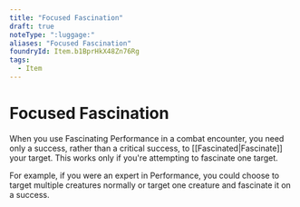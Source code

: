 ```yaml
---
title: "Focused Fascination"
draft: true
noteType: ":luggage:"
aliases: "Focused Fascination"
foundryId: Item.b1BprHkX48Zn76Rg
tags:
  - Item
---
```


# Focused Fascination

When you use Fascinating Performance in a combat encounter, you need only a success, rather than a critical success, to [[Fascinated|Fascinate]] your target. This works only if you're attempting to fascinate one target.

For example, if you were an expert in Performance, you could choose to target multiple creatures normally or target one creature and fascinate it on a success.
